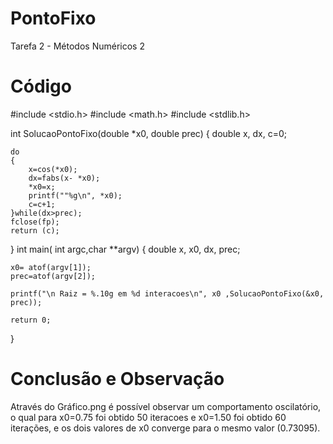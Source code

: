 # PontoFixo

Tarefa 2 - Métodos Numéricos 2

# Código

#include <stdio.h>
#include <math.h>
#include <stdlib.h>

int SolucaoPontoFixo(double *x0, double prec)
{
	double x, dx, c=0;
	
	do
	{
		x=cos(*x0);
		dx=fabs(x- *x0);
		*x0=x;
		printf(""%g\n", *x0);
		c=c+1;
	}while(dx>prec);
	fclose(fp);
	return (c);
}
int main( int argc,char **argv)
{
	double x, x0, dx, prec;
	
	x0= atof(argv[1]);
	prec=atof(argv[2]);
	
	printf("\n Raiz = %.10g em %d interacoes\n", x0 ,SolucaoPontoFixo(&x0, prec));
	
	return 0;
}

# Conclusão e Observação

Através do Gráfico.png é possível observar um comportamento oscilatório, o qual para x0=0.75 foi obtido 50 iteracoes e x0=1.50 foi obtido 60 iterações, e os dois valores de x0 converge para o mesmo valor (0.73095).

